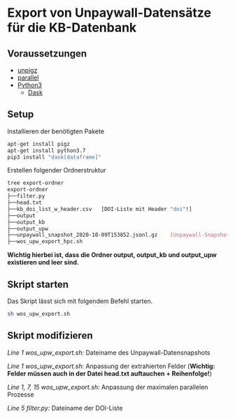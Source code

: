 # Export von Unpaywall-Datensätze für die KB-Datenbank

## Voraussetzungen

- [unpigz](http://manpages.ubuntu.com/manpages/eoan/en/man1/pigz.1.html)
- [parallel](https://linux.die.net/man/1/parallel)
- [Python3](https://www.python.org)
  - [Dask](https://dask.org)

## Setup

Installieren der benötigten Pakete

```bash
apt-get install pigz
apt-get install python3.7
pip3 install "dask[dataframe]"
```

Erstellen folgender Ordnerstruktur

```bash
tree export-ordner
export-ordner
├──filter.py
├──head.txt
├──kb_doi_list_w_header.csv   [DOI-Liste mit Header "doi"!]
├──output
├──output_kb
├──output_upw
├──unpaywall_snapshot_2020-10-09T153852.jsonl.gz    [Unpaywall-Snapshot]
├──wos_upw_export_hpc.sh
```

**Wichtig hierbei ist, dass die Ordner output, output_kb und output_upw existieren und leer sind.**

## Skript starten

Das Skript lässt sich mit folgendem Befehl starten.

```bash
sh wos_upw_export.sh
```

## Skript modifizieren

*Line 1 wos_upw_export.sh:* Dateiname des Unpaywall-Datensnapshots

*Line 1 wos_upw_export.sh:* Anpassung der extrahierten Felder (**Wichtig: Felder müssen auch in der Datei head.txt auftauchen + Reihenfolge!**)

*Line 1, 7, 15 wos_upw_export.sh:* Anpassung der maximalen parallelen Prozesse

*Line 5 filter.py:* Dateiname der DOI-Liste
